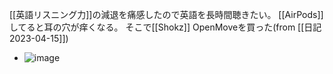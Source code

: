 
[[英語リスニング力]]の減退を痛感したので英語を長時間聴きたい。
[[AirPods]]してると耳の穴が痒くなる。
そこで[[Shokz]] OpenMoveを買った(from [[日記2023-04-15]])
- ![image](https://gyazo.com/6b848fdd4df59a2816459979c112f26d/thumb/1000)
